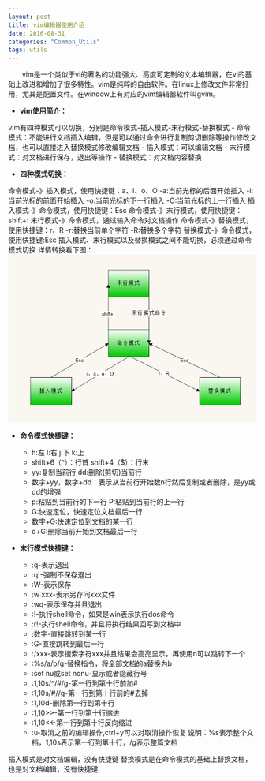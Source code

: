 ```yaml
---
layout: post
title: vim编辑器使用介绍
date: 2016-08-31
categories: "Common_Utils"
tags: utils
---
```

&ensp;&ensp;&ensp;&ensp;vim是一个类似于vi的著名的功能强大、高度可定制的文本编辑器，在vi的基础上改进和增加了很多特性。vim是纯粹的自由软件。在linux上修改文件非常好用，尤其是配置文件。在window上有对应的vim编辑器软件叫gvim。

- **vim使用简介：**

vim有四种模式可以切换，分别是命令模式-插入模式-末行模式-替换模式
	- 命令模式：不能进行文档插入编辑，但是可以通过命令进行复制剪切删除等操作修改文档，也可以直接进入替换模式修改编辑文档
	- 插入模式：可以编辑文档
	- 末行模式：对文档进行保存，退出等操作
	- 替换模式：对文档内容替换

- **四种模式切换：**

命令模式-》插入模式，使用快捷键：a、i、o、O
	 -a:当前光标的后面开始插入
	 -i:当前光标的前面开始插入
	 -o:当前光标的下一行插入
	 -O:当前光标的上一行插入
插入模式-》命令模式，使用快捷键：Esc
命令模式-》末行模式，使用快捷键：shift+:
末行模式-》命令模式，通过输入命令对文档操作
命令模式-》替换模式，使用快捷键：r、R
	-r:替换当前单个字符
	-R:替换多个字符
替换模式-》命令模式，使用快捷键:Esc
插入模式、末行模式以及替换模式之间不能切换，必须通过命令模式切换
详情转换看下图：
![vimchange](/assets/yoting/post/commonUtils/vimChange.jpg)

- **命令模式快捷键：**

	- h:左 l:右 j:下 k:上
	- shift+6（^）：行首 shift+4（$）：行末
	- yy:复制当前行 dd:删除(剪切)当前行
	- 数字+yy，数字+dd：表示从当前行开始数n行然后复制或者删除，是yy或dd的增强
	- p:粘贴到当前行的下一行 P:粘贴到当前行的上一行
	- G:快速定位，快速定位文档最后一行
	- 数字+G:快速定位到文档的某一行
	- d+G:删除当前开始到文档最后一行


- **末行模式快捷键：**

	- :q-表示退出
	- :q!-强制不保存退出
	- :W-表示保存
	- :w xxx-表示另存问xxx文件
	- :wq-表示保存并且退出
	- :!-执行shell命令，如果是win表示执行dos命令
	- :r!-执行shell命令，并且将执行结果回写到文档中
	- :数字-直接跳转到某一行
	- :G-直接跳转到最后一行
	- :/xxx-表示搜索字符xxx并且结果会高亮显示，再使用n可以跳转下一个
	- :%s/a/b/g-替换指令，将全部文档的a替换为b
	- :set nu或set nonu-显示或者隐藏行号
	- :1,10s/^/#/g-第一行到第十行前加#
	- :1,10s/#//g-第一行到第十行前的#去掉
	- :1,10d-删除第一行到第十行
	- :1,10>>-第一行到第十行缩进
	- :1,10<<-第一行到第十行反向缩进
	- :u-取消之前的编辑操作,ctrl+y可以对取消操作恢复
说明：%s表示整个文档，1,10s表示第一行到第十行，/g表示整篇文档

插入模式是对文档编辑，没有快捷键
替换模式是在命令模式的基础上替换文档，也是对文档编辑，没有快捷键
